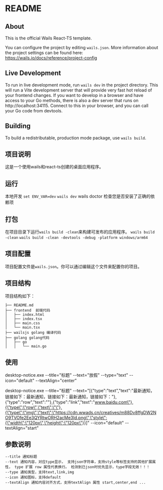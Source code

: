 # README

## About

This is the official Wails React-TS template.

You can configure the project by editing `wails.json`. More information about the project settings can be found
here: https://wails.io/docs/reference/project-config

## Live Development

To run in live development mode, run `wails dev` in the project directory. This will run a Vite development
server that will provide very fast hot reload of your frontend changes. If you want to develop in a browser
and have access to your Go methods, there is also a dev server that runs on http://localhost:34115. Connect
to this in your browser, and you can call your Go code from devtools.

## Building

To build a redistributable, production mode package, use `wails build`.


## 项目说明

这是一个使用wails和react-ts创建的桌面应用程序。

## 运行
本地开发
`set ENV_VAR=dev`
`wails dev`
wails doctor 检查您是否安装了正确的依赖项

## 打包
在项目目录下运行`wails build -clean`来构建可发布的应用程序。
`wails build -clean`
`wails build -clean -devtools -debug -platform windows/arm64`


## 项目配置

项目配置文件是`wails.json`。你可以通过编辑这个文件来配置你的项目。
## 项目结构

项目结构如下：

```
├── README.md
├── frontend  前端代码
│   ├── index.html
│   ├── index.tsx
│   ├── main.css
│   └── main.tsx
├── wailsjs golang 编译代码
├── golang golang代码
│   ├── go
│   │   └── main.go

```

## 使用
desktop-notice.exe --title="标题" --text="放假" --type="text" --icon="default" --textAlign="center"

desktop-notice.exe --title="标题" --text="[{\"type\":\"text\",\"text\":\"最新通知，链接如下：最新通知，链接如下：最新通知，链接如下：\"},{\"type\":\"row\",\"text\":\"\"},{\"type\":\"link\",\"text\":\"www.baidu.com\"},{\"type\":\"row\",\"text\":\"\"},{\"type\":\"img\",\"text\":\"https://cdn.wwads.cn/creatives/m88Dv8ffgDW2NO9TVOfe2Ee3QYRtwORH2acMe3Id.png\",\"style\":{\"width\":\"120px\",\"height\":\"120px\"}}]" --icon="default" --textAlign="start"
## 参数说明
```
--title 通知标题
--text 通知内容，对应type显示， 支持json字符串，支持style等标签支持的其他扩展属性， type 扩展 row 属性代表换行。 检测到已json时优先显示，type字段无效！！！
--type 通知类型，支持text,link,img 
--icon 通知图标，支持default
--textAlign 通知内容对齐方式，支持textAlign 属性 start,center,end ...

```